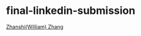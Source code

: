 # final-linkedin-submission

<!--- In the text below, please replace "Your Name" with your name, and provide a link to your LinkedIn in the parenthesis. --->

[Zhanshi(William) Zhang](https://www.linkedin.com/in/willzhang73/)
